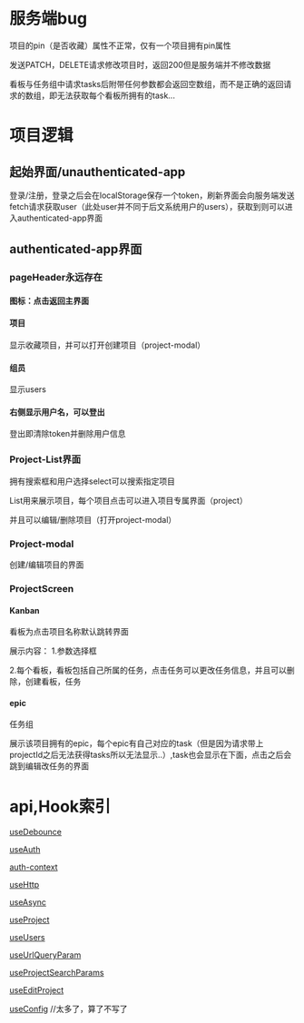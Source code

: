 # 服务端bug
项目的pin（是否收藏）属性不正常，仅有一个项目拥有pin属性

发送PATCH，DELETE请求修改项目时，返回200但是服务端并不修改数据

看板与任务组中请求tasks后附带任何参数都会返回空数组，而不是正确的返回请求的数组，即无法获取每个看板所拥有的task...


# 项目逻辑
## 起始界面/unauthenticated-app
登录/注册，登录之后会在localStorage保存一个token，刷新界面会向服务端发送fetch请求获取user（此处user并不同于后文系统用户的users），获取到则可以进入authenticated-app界面

## authenticated-app界面

### pageHeader永远存在
#### 图标：点击返回主界面
#### 项目
显示收藏项目，并可以打开创建项目（project-modal）

#### 组员
显示users

#### 右侧显示用户名，可以登出
登出即清除token并删除用户信息

### Project-List界面
拥有搜索框和用户选择select可以搜索指定项目

List用来展示项目，每个项目点击可以进入项目专属界面（project）

并且可以编辑/删除项目（打开project-modal）

### Project-modal
创建/编辑项目的界面


### ProjectScreen

#### Kanban
看板为点击项目名称默认跳转界面

展示内容：
1.参数选择框

2.每个看板，看板包括自己所属的任务，点击任务可以更改任务信息，并且可以删除，创建看板，任务


#### epic
任务组

展示该项目拥有的epic，每个epic有自己对应的task（但是因为请求带上projectId之后无法获得tasks所以无法显示..）,task也会显示在下面，点击之后会跳到编辑改任务的界面













# api,Hook索引
<a href ="./src/utils/index">useDebounce</a>

<a href="./src/context/auth-context.tsx">useAuth</a>

<a href="./src/context/auth-context.tsx">auth-context</a>

<a href="./src/utils/http.ts">useHttp</a>

<a href="./src/utils/useAsync.ts">useAsync</a>

<a href="./src/utils/useProject.ts">useProject</a>

<a href="./src/utils/useUsers.ts">useUsers</a>

<a href="./src/utils/url.ts">useUrlQueryParam</a>

<a href="./src/utils/url.ts">useProjectSearchParams</a>

<a href="./src/utils/useProject.ts">useEditProject</a>

<a href="./src/utils/use-optimistic-options.ts">useConfig</a>
//太多了，算了不写了

